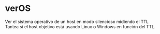 # verOS
Ver el sistema operativo de un host en modo silencioso midiendo el TTL
Tantea si el host objetivo está usando Linux o Windows en función del TTL.
